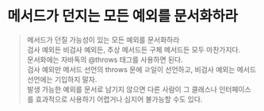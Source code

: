 # 메서드가 던지는 모든 예외를 문서화하라

> 메서드가 던질 가능성이 있는 모든 예외를 문서화하라 <br>
> 검사 예외든 비검사 예외든, 추상 메서드든 구체 메서드든 모두 마찬가지다. <br>
> 문서화에는 자바독의 @throws 태그를 사용하면 된다. <br>
> 검사 예외만 메서드 선언의 throws 문에 ㄹ일이 선언하고, 비검사 예외는 메서드 선언에는 기입하지 말자. <br>
> 발생 가능한 예외를 문서로 남기지 않으면 다른 사람이 그 클래스나 인터페이스를 효과적으로 사용하기 어렵거나 심지어 불가능할 수도 있다. <br>

